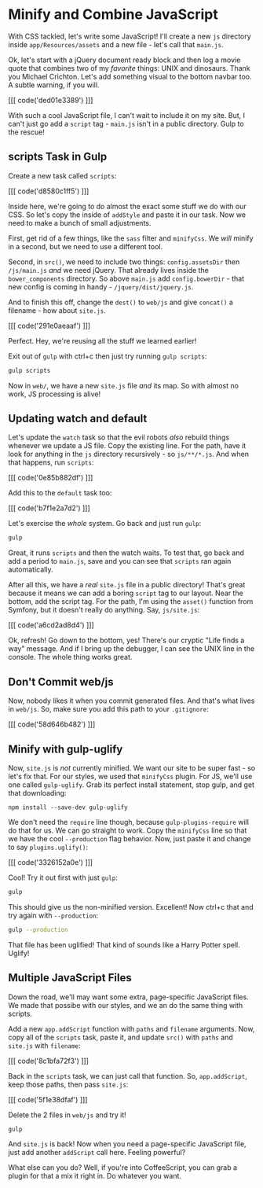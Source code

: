 # Minify and Combine JavaScript

With CSS tackled, let's write some JavaScript! I'll create a new `js` directory
inside  `app/Resources/assets` and a new file - let's call that `main.js`.

Ok, let's start with a jQuery document ready block and then log a movie quote
that combines two of my *favorite* things: UNIX and dinosaurs. Thank you
Michael Crichton. Let's add something visual to the bottom navbar too. A subtle
warning, if you will.

[[[ code('ded01e3389') ]]]

With such a cool JavaScript file, I can't wait to include it on my site.
But, I can't just go add a `script` tag - `main.js` isn't in a public directory.
Gulp to the rescue!

## scripts Task in Gulp

Create a new task called `scripts`:

[[[ code('d8580c1ff5') ]]]

Inside here, we're going to do almost the exact some stuff we do with our
CSS. So let's copy the inside of `addStyle` and paste it in our task. Now
we need to make a bunch of small adjustments.

First, get rid of a few things, like the `sass` filter and `minifyCss`. We
*will* minify in a second, but we need to use a different tool.

Second, in `src()`, we need to include two things: `config.assetsDir` then
`/js/main.js` *and* we need jQuery. That already lives inside the `bower_components`
directory. So above `main.js` add `config.bowerDir` - that new config is
coming in handy - `/jquery/dist/jquery.js`.

And to finish this off, change the `dest()` to `web/js` and give `concat()`
a filename - how about `site.js`.

[[[ code('291e0aeaaf') ]]]

Perfect. Hey, we're reusing all the stuff we learned earlier!

Exit out of `gulp` with ctrl+c then just try running `gulp scripts`:

```bash
gulp scripts
```

Now in `web/`, we have a new `site.js` file *and* its map. So with almost
no work, JS processing is alive!

## Updating watch and default

Let's update the `watch` task so that the evil robots *also* rebuild things
whenever we update a JS file. Copy the existing line. For the path, have it
look for anything in the `js` directory recursively - so `js/**/*.js`. And
when that happens, run `scripts`:

[[[ code('0e85b882df') ]]]

Add this to the `default` task too:

[[[ code('b7f1e2a7d2') ]]]

Let's exercise the *whole* system. Go back and just run `gulp`:

```bash
gulp
```

Great, it runs `scripts` and then the watch waits. To test that, go back
and add a period to `main.js`, save and you can see that `scripts` ran again
automatically.

After all this, we have a *real* `site.js` file in a public directory! That's
great because it means we can add a boring `script` tag to our layout. Near
the bottom, add the script tag. For the path, I'm using the `asset()` function
from Symfony, but it doesn't really do anything. Say, `js/site.js`:

[[[ code('a6cd2ad8d4') ]]]

Ok, refresh! Go down to the bottom, yes! There's our cryptic "Life finds a way"
message. And if I bring up the debugger, I can see the UNIX line in the console.
The whole thing works great.

## Don't Commit web/js

Now, nobody likes it when you commit generated files. And that's what lives
in `web/js`. So, make sure you add this path to your `.gitignore`:

[[[ code('58d646b482') ]]]

## Minify with gulp-uglify

Now, `site.js` is *not* currently minified. We want our site to be super
fast - so let's fix that. For our styles, we used that `minifyCss` plugin.
For JS, we'll use one called `gulp-uglify`. Grab its perfect install statement,
stop gulp, and get that downloading:

```
npm install --save-dev gulp-uglify
```

We don't need the `require` line though, because `gulp-plugins-require` will
do that for us. We can go straight to work. Copy the `minifyCss` line so
that we have the cool `--production` flag behavior. Now, just paste it and
change to say `plugins.uglify()`:

[[[ code('3326152a0e') ]]]

Cool! Try it out first with just `gulp`:

```bash
gulp
```

This should give us the non-minified version. Excellent! Now ctrl+c that
and try again with `--production`:

```bash
gulp --production
```

That file has been uglified! That kind of sounds like a Harry Potter spell.
Uglify!

## Multiple JavaScript Files

Down the road, we'll may want some extra, page-specific JavaScript files.
We made that possibe with our styles, and we an do the same thing with scripts.

Add a new `app.addScript` function with `paths` and `filename` arguments.
Now, copy all of the `scripts` task, paste it, and update `src()` with `paths`
and `site.js` with `filename`:

[[[ code('8c1bfa72f3') ]]]

Back in the `scripts` task, we can just call that function. So, `app.addScript`,
keep those paths, then pass `site.js`:

[[[ code('5f1e38dfaf') ]]]

Delete the 2 files in `web/js` and try it!

```bash
gulp
```

And `site.js` is back! Now when you need a page-specific JavaScript file,
just add another `addScript` call here. Feeling powerful?

What else can you do? Well, if you're into CoffeeScript, you can grab a plugin
for that a mix it right in. Do whatever you want.
